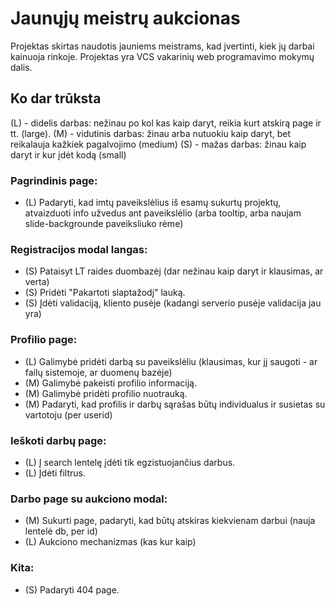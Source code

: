 # Jaunųjų meistrų aukcionas
Projektas skirtas naudotis jauniems meistrams, kad įvertinti, kiek jų darbai kainuoja rinkoje.
Projektas yra VCS vakarinių web programavimo mokymų dalis.

## Ko dar trūksta

(L) - didelis darbas: nežinau po kol kas kaip daryt, reikia kurt atskirą page ir tt. (large).
(M) - vidutinis darbas: žinau arba nutuokiu kaip daryt, bet reikalauja kažkiek pagalvojimo (medium)
(S) - mažas darbas: žinau kaip daryt ir kur įdėt kodą (small)

### Pagrindinis page:
* (L) Padaryti, kad imtų paveikslėlius iš esamų sukurtų projektų, atvaizduoti info užvedus ant paveikslėlio (arba tooltip, arba naujam slide-backgrounde paveiksliuko rėme)

### Registracijos modal langas:
* (S) Pataisyt LT raides duombazėj (dar nežinau kaip daryt ir klausimas, ar verta)
* (S) Pridėti "Pakartoti slaptažodį" lauką.
* (S) Įdėti validaciją, kliento pusėje (kadangi serverio pusėje validacija jau yra)

### Profilio page:
* (L) Galimybė pridėti darbą su paveikslėliu (klausimas, kur jį saugoti - ar failų sistemoje, ar duomenų bazėje)
* (M) Galimybė pakeisti profilio informaciją.
* (M) Galimybė pridėti profilio nuotrauką.
* (M) Padaryti, kad profilis ir darbų sąrašas būtų individualus ir susietas su vartotoju (per userid)

### Ieškoti darbų page:
* (L) Į search lentelę įdėti tik egzistuojančius darbus.
* (L) Įdėti filtrus.

### Darbo page su aukciono modal:
* (M) Sukurti page, padaryti, kad būtų atskiras kiekvienam darbui (nauja lentelė db, per id)
* (L) Aukciono mechanizmas (kas kur kaip)

### Kita:
* (S) Padaryti 404 page.
